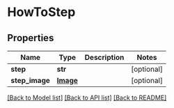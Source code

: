 # HowToStep

## Properties
Name | Type | Description | Notes
------------ | ------------- | ------------- | -------------
**step** | **str** |  | [optional] 
**step_image** | [**Image**](Image.md) |  | [optional] 

[[Back to Model list]](../README.md#documentation-for-models) [[Back to API list]](../README.md#documentation-for-api-endpoints) [[Back to README]](../README.md)

